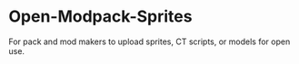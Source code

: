 # Open-Modpack-Sprites
For pack and mod makers to upload sprites, CT scripts, or models for open use. 
